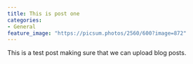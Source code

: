 ```yaml
---
title: This is post one
categories:
- General
feature_image: "https://picsum.photos/2560/600?image=872"
---
```


This is a test post making sure that we can upload blog posts. 
